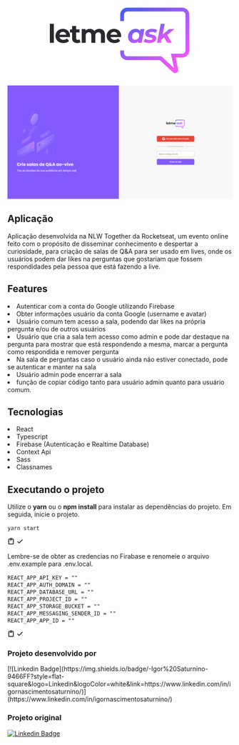 <h1 align="center">
  <img src="src\assets\images\logo.svg" alt="Logo"/>
</h1>
<div>
  <img src="src\assets\images\screencapture-letmeask.png" alt="Print-letmeask"/>
</div>
<h2>
  Aplicação
</h2>
<p>
  Aplicação desenvolvida na NLW Together da Rocketseat, um evento online feito com o propósito de disseminar conhecimento e despertar a curiosidade, para criação de salas de Q&A     para ser usado em lives, onde os usuários podem dar likes na perguntas que gostariam que fossem respondidades pela pessoa que está fazendo a live.
</p>
<h2>
  Features
</h2>
<li>Autenticar com a conta do Google utilizando Firebase</li>
<li>Obter informações usuário da conta Google (username e avatar)</li>
<li>Usuário comum tem acesso a sala, podendo dar likes na própria pergunta e/ou de outros usuários</li>
<li>Usuário que cria a sala tem acesso como admin e pode dar destaque na pergunta para mostrar que está respondendo a mesma, marcar a pergunta como respondida e remover pergunta</li>
<li>Na sala de perguntas caso o usuário ainda não estiver conectado, pode se autenticar e manter na sala</li>
<li>Usuário admin pode encerrar a sala</li>
<li>função de copiar código tanto para usuário admin quanto para usuário comum.</li>
<h2>Tecnologias</h2>
<li>React</li>
<li>Typescript</li>
<li>Firebase (Autenticação e Realtime Database)</li>
<li>Context Api</li>
<li>Sass</li>
<li>Classnames</li>
<h2>Executando o projeto</h2>
<p>Utilize o <b>yarn</b> ou o <b>npm install</b> para instalar as dependências do projeto. Em seguida, inicie o projeto.</p>
<div class="snippet-clipboard-content position-relative"><pre><code>yarn start
</code></pre><div class="zeroclipboard-container position-absolute right-0 top-0">
    <clipboard-copy aria-label="Copy" class="ClipboardButton btn js-clipboard-copy m-2 p-0 tooltipped-no-delay" data-copy-feedback="Copied!" data-tooltip-direction="w" value="yarn start
" tabindex="0" role="button">
      <svg aria-hidden="true" viewBox="0 0 16 16" version="1.1" data-view-component="true" height="16" width="16" class="octicon octicon-clippy js-clipboard-clippy-icon m-2">
    <path fill-rule="evenodd" d="M5.75 1a.75.75 0 00-.75.75v3c0 .414.336.75.75.75h4.5a.75.75 0 00.75-.75v-3a.75.75 0 00-.75-.75h-4.5zm.75 3V2.5h3V4h-3zm-2.874-.467a.75.75 0 00-.752-1.298A1.75 1.75 0 002 3.75v9.5c0 .966.784 1.75 1.75 1.75h8.5A1.75 1.75 0 0014 13.25v-9.5a1.75 1.75 0 00-.874-1.515.75.75 0 10-.752 1.298.25.25 0 01.126.217v9.5a.25.25 0 01-.25.25h-8.5a.25.25 0 01-.25-.25v-9.5a.25.25 0 01.126-.217z"></path>
</svg>
      <svg aria-hidden="true" viewBox="0 0 16 16" version="1.1" data-view-component="true" height="16" width="16" class="octicon octicon-check js-clipboard-check-icon color-text-success d-none m-2">
    <path fill-rule="evenodd" d="M13.78 4.22a.75.75 0 010 1.06l-7.25 7.25a.75.75 0 01-1.06 0L2.22 9.28a.75.75 0 011.06-1.06L6 10.94l6.72-6.72a.75.75 0 011.06 0z"></path>
</svg>
    </clipboard-copy>
  </div></div>
  <p>Lembre-se de obter as credencias no Firabase e renomeie o arquivo .env.example para .env.local.</p>
  <div class="snippet-clipboard-content position-relative"><pre><code>REACT_APP_API_KEY = ""
REACT_APP_AUTH_DOMAIN = ""
REACT_APP_DATABASE_URL = ""
REACT_APP_PROJECT_ID = ""
REACT_APP_STORAGE_BUCKET = ""
REACT_APP_MESSAGING_SENDER_ID = ""
REACT_APP_APP_ID = ""
</code></pre><div class="zeroclipboard-container position-absolute right-0 top-0">
    <clipboard-copy aria-label="Copy" class="ClipboardButton btn js-clipboard-copy m-2 p-0 tooltipped-no-delay" data-copy-feedback="Copied!" data-tooltip-direction="w" value="REACT_APP_API_KEY = &quot;&quot;
REACT_APP_AUTH_DOMAIN = &quot;&quot;
REACT_APP_DATABASE_URL = &quot;&quot;
REACT_APP_PROJECT_ID = &quot;&quot;
REACT_APP_STORAGE_BUCKET = &quot;&quot;
REACT_APP_MESSAGING_SENDER_ID = &quot;&quot;
REACT_APP_APP_ID = &quot;&quot;
" tabindex="0" role="button">
      <svg aria-hidden="true" viewBox="0 0 16 16" version="1.1" data-view-component="true" height="16" width="16" class="octicon octicon-clippy js-clipboard-clippy-icon m-2">
    <path fill-rule="evenodd" d="M5.75 1a.75.75 0 00-.75.75v3c0 .414.336.75.75.75h4.5a.75.75 0 00.75-.75v-3a.75.75 0 00-.75-.75h-4.5zm.75 3V2.5h3V4h-3zm-2.874-.467a.75.75 0 00-.752-1.298A1.75 1.75 0 002 3.75v9.5c0 .966.784 1.75 1.75 1.75h8.5A1.75 1.75 0 0014 13.25v-9.5a1.75 1.75 0 00-.874-1.515.75.75 0 10-.752 1.298.25.25 0 01.126.217v9.5a.25.25 0 01-.25.25h-8.5a.25.25 0 01-.25-.25v-9.5a.25.25 0 01.126-.217z"></path>
</svg>
      <svg aria-hidden="true" viewBox="0 0 16 16" version="1.1" data-view-component="true" height="16" width="16" class="octicon octicon-check js-clipboard-check-icon color-text-success d-none m-2">
    <path fill-rule="evenodd" d="M13.78 4.22a.75.75 0 010 1.06l-7.25 7.25a.75.75 0 01-1.06 0L2.22 9.28a.75.75 0 011.06-1.06L6 10.94l6.72-6.72a.75.75 0 011.06 0z"></path>
</svg>
    </clipboard-copy>
  </div></div>
  <h3>Projeto desenvolvido por</h3>
  [![Linkedin Badge](https://img.shields.io/badge/-Igor%20Saturnino-9466FF?style=flat-square&logo=Linkedin&logoColor=white&link=https://www.linkedin.com/in/igornascimentosaturnino/)](https://www.linkedin.com/in/igornascimentosaturnino/)
<h3>Projeto original</h3>
<p><a href="https://www.linkedin.com/school/rocketseat/" rel="nofollow"><img src="https://camo.githubusercontent.com/704fabcb9ce2cbd0561b5486ca8cf09ae93be694df8d25f7550e159ab05af350/68747470733a2f2f696d672e736869656c64732e696f2f62616467652f2d526f636b6574736561742d3934363646463f7374796c653d666c61742d737175617265266c6f676f3d4c696e6b6564696e266c6f676f436f6c6f723d7768697465266c696e6b3d68747470733a2f2f7777772e6c696e6b6564696e2e636f6d2f7363686f6f6c2f726f636b6574736561742f" alt="Linkedin Badge" data-canonical-src="https://img.shields.io/badge/-Rocketseat-9466FF?style=flat-square&amp;logo=Linkedin&amp;logoColor=white&amp;link=https://www.linkedin.com/school/rocketseat/" style="max-width:100%;"></a></p>
